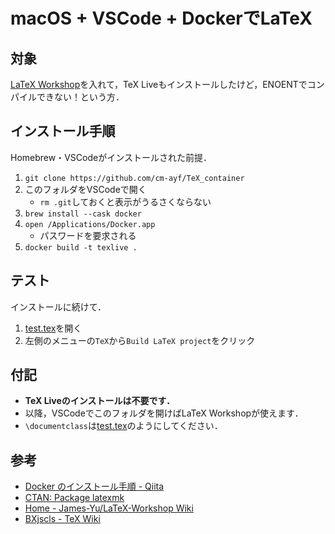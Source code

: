 #   macOS + VSCode + DockerでLaTeX

<!-- VSCode コマンドパレット (command + shift + P) から `Markdown: Open Preview to 
Side` しよう -->

##  対象
[LaTeX Workshop](https://marketplace.visualstudio.com/items?itemName=James-Yu.latex-workshop)を入れて，TeX Liveもインストールしたけど，ENOENTでコンパイルできない！という方．

##  インストール手順
Homebrew・VSCodeがインストールされた前提．
1.  `git clone https://github.com/cm-ayf/TeX_container`
1.  このフォルダをVSCodeで開く
    *   `rm .git`しておくと表示がうるさくならない
1.  `brew install --cask docker`
1.  `open /Applications/Docker.app`
    *   パスワードを要求される
1.  `docker build -t texlive .`

##  テスト 
インストールに続けて．
1.  [test.tex](test/test.tex)を開く
1.  左側のメニューの`TeX`から`Build LaTeX project`をクリック

##  付記
*   **TeX Liveのインストールは不要です．**
*   以降，VSCodeでこのフォルダを開けばLaTeX Workshopが使えます．
*   `\documentclass`は[test.tex](test/test.tex)のようにしてください．

##  参考
*   [Docker のインストール手順 - Qiita](https://qiita.com/bezeklik/items/a6a7335acaec12edda45#fn2)
*   [CTAN: Package latexmk](https://ctan.org/pkg/latexmk/)
*   [Home - James-Yu/LaTeX-Workshop Wiki](https://github.com/James-Yu/LaTeX-Workshop/wiki)
*   [BXjscls - TeX Wiki](https://texwiki.texjp.org/BXjscls)